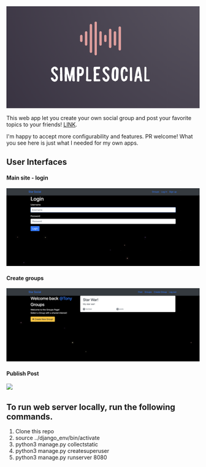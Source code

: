 <div align="center">
	<img width="900" src="https://github.com/CCTSAI-Tony/simplesocial/blob/master/logo.png" alt="emaily">
	<br>
</div>

This web app let you create your own social group and post your favorite topics to your friends! [LINK](https://mysocial66.herokuapp.com/).

I'm happy to accept more configurability and features. PR welcome! What you see here is just what I needed for my own apps.

## User Interfaces

#### Main site - login

<img src="https://github.com/CCTSAI-Tony/simplesocial/blob/master/login.png" width="532">

#### Create groups

<img src="https://github.com/CCTSAI-Tony/simplesocial/blob/master/main.png" width="532">

#### Publish Post

<img src="https://github.com/CCTSAI-Tony/emaily/blob/master/post.png" width="532">

## To run web server locally, run the following commands.

1. Clone this repo
2. source ../django_env/bin/activate
3. python3 manage.py collectstatic
4. python3 manage.py createsuperuser
5. python3 manage.py runserver 8080
